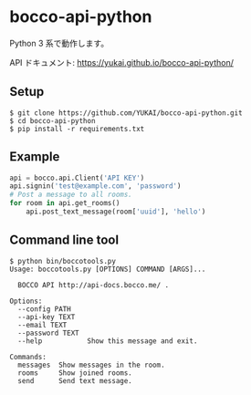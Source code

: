 # bocco-api-python

Python 3 系で動作します。

API ドキュメント: https://yukai.github.io/bocco-api-python/

## Setup

```
$ git clone https://github.com/YUKAI/bocco-api-python.git
$ cd bocco-api-python
$ pip install -r requirements.txt
```


## Example

```python
api = bocco.api.Client('API KEY')
api.signin('test@example.com', 'password')
# Post a message to all rooms.
for room in api.get_rooms()
    api.post_text_message(room['uuid'], 'hello')
```


## Command line tool

```
$ python bin/boccotools.py 
Usage: boccotools.py [OPTIONS] COMMAND [ARGS]...

  BOCCO API http://api-docs.bocco.me/ .

Options:
  --config PATH
  --api-key TEXT
  --email TEXT
  --password TEXT
  --help           Show this message and exit.

Commands:
  messages  Show messages in the room.
  rooms     Show joined rooms.
  send      Send text message.
```
